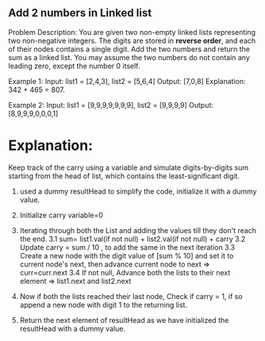 ## Add 2 numbers in Linked list

Problem Description:
You are given two non-empty linked lists representing two non-negative integers.
The digits are stored in **reverse order**, and each of their nodes contains a single digit.
Add the two numbers and return the sum as a linked list.
You may assume the two numbers do not contain any leading zero, except the number 0 itself.


Example 1:
Input: list1 = [2,4,3], list2 = [5,6,4]
Output: [7,0,8]
Explanation: 342 + 465 = 807.

Example 2:
Input: list1 = [9,9,9,9,9,9,9], list2 = [9,9,9,9]
Output: [8,9,9,9,0,0,0,1]


# Explanation: 
Keep track of the carry using a variable and simulate digits-by-digits sum starting from the head of list, which contains the least-significant digit.
1. used a dummy resultHead to simplify the code, initialize it with a dummy value.
2. Initialize carry variable=0
3. Iterating through both the List and adding the values till they don't reach the end. 
   3.1 sum= list1.val(if not null) + list2.val(if not null) + carry
   3.2 Update carry = sum / 10 , to add the same in the next iteration
   3.3 Create a new node with the digit value of [sum % 10] and set it to current node's next, 
        then advance current node to next => curr=curr.next
   3.4 If not null, Advance both the lists to their next element => list1.next and list2.next 
 
4. Now if both the lists reached their last node, Check if carry = 1, if so append a new node with digit 1 to the returning list.
5. Return the next element of resultHead as we have initialized the resultHead with a dummy value.
